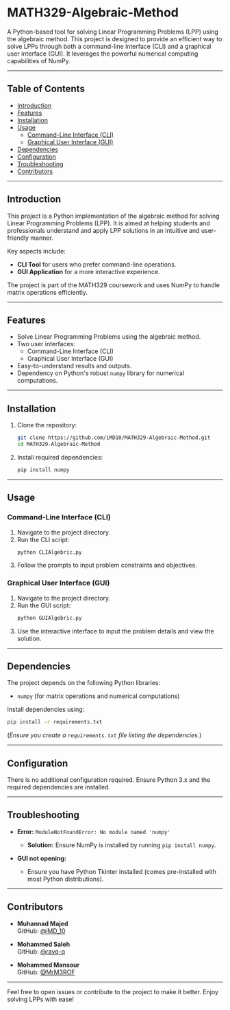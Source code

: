 # MATH329-Algebraic-Method

A Python-based tool for solving Linear Programming Problems (LPP) using the algebraic method. This project is designed to provide an efficient way to solve LPPs through both a command-line interface (CLI) and a graphical user interface (GUI). It leverages the powerful numerical computing capabilities of NumPy.

---

## Table of Contents
- [Introduction](#introduction)
- [Features](#features)
- [Installation](#installation)
- [Usage](#usage)
  - [Command-Line Interface (CLI)](#command-line-interface-cli)
  - [Graphical User Interface (GUI)](#graphical-user-interface-gui)
- [Dependencies](#dependencies)
- [Configuration](#configuration)
- [Troubleshooting](#troubleshooting)
- [Contributors](#contributors)

---

## Introduction

This project is a Python implementation of the algebraic method for solving Linear Programming Problems (LPP). It is aimed at helping students and professionals understand and apply LPP solutions in an intuitive and user-friendly manner. 

Key aspects include:
- **CLI Tool** for users who prefer command-line operations.
- **GUI Application** for a more interactive experience.

The project is part of the MATH329 coursework and uses NumPy to handle matrix operations efficiently.

---

## Features

- Solve Linear Programming Problems using the algebraic method.
- Two user interfaces: 
  - Command-Line Interface (CLI)
  - Graphical User Interface (GUI)
- Easy-to-understand results and outputs.
- Dependency on Python's robust `numpy` library for numerical computations.

---

## Installation

1. Clone the repository:
   ```bash
   git clone https://github.com/iMD10/MATH329-Algebraic-Method.git
   cd MATH329-Algebraic-Method
   ```

2. Install required dependencies:
   ```bash
   pip install numpy
   ```

---

## Usage

### Command-Line Interface (CLI)

1. Navigate to the project directory.
2. Run the CLI script:
   ```bash
   python CLIAlgebric.py
   ```
3. Follow the prompts to input problem constraints and objectives.

### Graphical User Interface (GUI)

1. Navigate to the project directory.
2. Run the GUI script:
   ```bash
   python GUIAlgebric.py
   ```
3. Use the interactive interface to input the problem details and view the solution.

---

## Dependencies

The project depends on the following Python libraries:
- `numpy` (for matrix operations and numerical computations)

Install dependencies using:
```bash
pip install -r requirements.txt
```
(*Ensure you create a `requirements.txt` file listing the dependencies.*)

---

## Configuration

There is no additional configuration required. Ensure Python 3.x and the required dependencies are installed.

---

## Troubleshooting

- **Error:** `ModuleNotFoundError: No module named 'numpy'`
  - **Solution:** Ensure NumPy is installed by running `pip install numpy`.

- **GUI not opening:**
  - Ensure you have Python Tkinter installed (comes pre-installed with most Python distributions).

---

## Contributors

- **Muhannad Majed**  
  GitHub: [@iMD_10](https://github.com/iMD_10)

- **Mohammed Saleh**  
  GitHub: [@rayq-q](https://github.com/rayq-q)

- **Mohammed Mansour**  
  GitHub: [@MrM3ROF](https://github.com/MrM3ROF)

---

Feel free to open issues or contribute to the project to make it better. Enjoy solving LPPs with ease!
